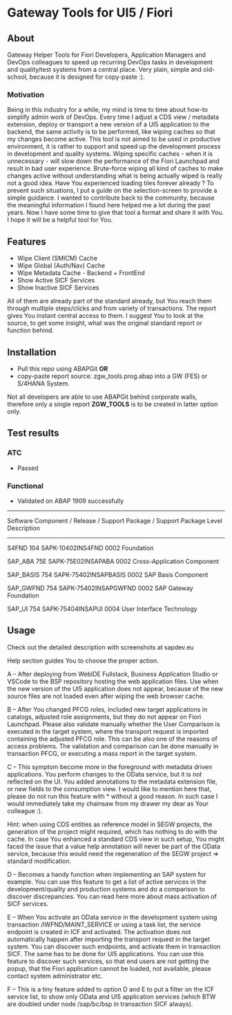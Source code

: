 # Gateway Tools for UI5 / Fiori

## About 
Gateway Helper Tools for Fiori Developers, Application Managers and DevOps colleagues to speed up recurring DevOps tasks in development and quality/test systems from a central place.
Very plain, simple and old-school, because it is designed for copy-paste :). 

### Motivation
Being in this industry for a while, my mind is time to time about how-to simplify admin work of DevOps. Every time I adjust a CDS view / metadata extension, deploy or transport a new version of a UI5 application to the backend, the same activity is to be performed, like wiping caches so that my changes become active. This tool is not aimed to be used in productive environment, it is rather to support and speed up the development process in development and quality systems. Wiping specific caches - when it is unnecessary - will slow down the performance of the Fiori Launchpad and result in bad user experience. Brute-force wiping all kind of caches to make changes active without understanding what is being actually wiped is really not a good idea. Have You experienced loading tiles forever already ? To prevent such situations, I put a guide on the selection-screen to provide a simple guidance. I wanted to contribute back to the community, because the  meaningful information I found here helped me a lot during the past years. Now I have some time to give that tool a format and share it with You. I hope it will be a helpful tool for You. 

## Features
- Wipe Client (SMICM) Cache
- Wipe Global (Auth/Nav) Cache
- Wipe Metadata Cache - Backend + FrontEnd
- Show Active SICF Services
- Show Inactive SICF Services

All of them are already part of the standard already, but You reach them through multiple steps/clicks and from variety of transactions. The report gives You instant central access to them. I suggest You to look at the source, to get some insight, what was the original standard report or function behind.

## Installation
- Pull this repo using ABAPGit **OR** 
- copy-paste report source: zgw_tools.prog.abap into a GW (FES) or S/4HANA System. 

Not all developers are able to use ABAPGit behind corporate walls, therefore only a single report **ZGW_TOOLS** is to be created in latter option only.


## Test results
### ATC
- Passed

### Functional
- Validated on ABAP 1909 successfully
___

Software Component / Release / Support Package / Support Package Level  Description

___


S4FND               104         SAPK-10402INS4FND     0002                   Foundation

SAP_ABA             75E         SAPK-75E02INSAPABA    0002                   Cross-Application Component

SAP_BASIS           754         SAPK-75402INSAPBASIS  0002                   SAP Basis Component

SAP_GWFND           754         SAPK-75402INSAPGWFND  0002                   SAP Gateway Foundation

SAP_UI              754         SAPK-75404INSAPUI     0004                   User Interface Technology

## Usage
Check out the detailed description with screenshots at sapdev.eu

Help section guides You to choose the proper action.

A – After deploying from WebIDE Fullstack, Business Application Studio or VSCode to the BSP repository hosting the web application files. Use when the new version of the UI5 application does not appear, because of the new source files are not loaded even after wiping the web browser cache.

B – After You changed PFCG roles, included new target applications in catalogs, adjusted role assignments, but they do not appear on Fiori Launchpad.
Please also validate manually whether the User Comparison is executed in the target system, where the transport request is imported containing the adjusted PFCG role. This can be also one of the reasons of access problems. The validation and comparison can be done manually in transaction PFCG, or executing a mass report in the target system.

C – This symptom become more in the foreground with metadata driven applications. You perform changes to the OData service, but it is not reflected on the UI. You added annotations to the metadata extension file, or new fields to the consumption view. I would like to mention here that, please do not run this feature with * without a good reason. In such case I would immediately take my chainsaw from my drawer my dear as Your colleague :).

Hint: when using CDS entities as reference model in SEGW projects, the generation of the project might required, which has nothing to do with the cache. In case You enhanced a standard CDS view in such setup, You might faced the issue that a value help annotation will never be part of the OData service, because this would need the regeneration of the SEGW project => standard modification.

D – Becomes a handy function when implementing an SAP system for example. You can use this feature to get a list of active services in the development/quality and production systems and do a comparison to discover discrepancies. You can read here more about mass activation of SICF services.

E – When You activate an OData service in the development system using transaction /IWFND/MAINT_SERVICE or using a task list, the service endpoint is created in ICF and activated. The activation does not automatically happen after importing the transport request in the target system. You can discover such endpoints, and activate them in transaction SICF. The same has to be done for UI5 applications. You can use this feature to discover such services, so that end users are not getting the popup, that the Fiori application cannot be loaded, not available, please contact system administrator etc.

F – This is a tiny feature added to option D and E to put a filter on the ICF service list, to show only OData and UI5 application services (which BTW are doubled under node /sap/bc/bsp in transaction SICF always).
